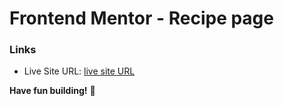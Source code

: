 # Frontend Mentor - Recipe page

### Links

- Live Site URL: [live site URL](https://recipe-page-lemon-two.vercel.app/)

**Have fun building!** 🚀
